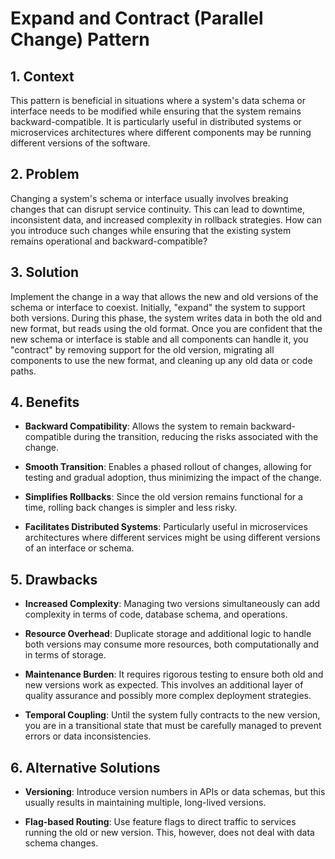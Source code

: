 # Expand and Contract (Parallel Change) Pattern


## 1. Context

This pattern is beneficial in situations where a system's data schema or interface needs to be modified while ensuring that the system remains backward-compatible. It is particularly useful in distributed systems or microservices architectures where different components may be running different versions of the software.


## 2. Problem

Changing a system's schema or interface usually involves breaking changes that can disrupt service continuity. This can lead to downtime, inconsistent data, and increased complexity in rollback strategies. How can you introduce such changes while ensuring that the existing system remains operational and backward-compatible?


## 3. Solution

Implement the change in a way that allows the new and old versions of the schema or interface to coexist. Initially, "expand" the system to support both versions. During this phase, the system writes data in both the old and new format, but reads using the old format. Once you are confident that the new schema or interface is stable and all components can handle it, you "contract" by removing support for the old version, migrating all components to use the new format, and cleaning up any old data or code paths.


## 4. Benefits

- **Backward Compatibility**: Allows the system to remain backward-compatible during the transition, reducing the risks associated with the change.

- **Smooth Transition**: Enables a phased rollout of changes, allowing for testing and gradual adoption, thus minimizing the impact of the change.

- **Simplifies Rollbacks**: Since the old version remains functional for a time, rolling back changes is simpler and less risky.

- **Facilitates Distributed Systems**: Particularly useful in microservices architectures where different services might be using different versions of an interface or schema.


## 5. Drawbacks

- **Increased Complexity**: Managing two versions simultaneously can add complexity in terms of code, database schema, and operations.

- **Resource Overhead**: Duplicate storage and additional logic to handle both versions may consume more resources, both computationally and in terms of storage.

- **Maintenance Burden**: It requires rigorous testing to ensure both old and new versions work as expected. This involves an additional layer of quality assurance and possibly more complex deployment strategies.

- **Temporal Coupling**: Until the system fully contracts to the new version, you are in a transitional state that must be carefully managed to prevent errors or data inconsistencies.


## 6. Alternative Solutions

- **Versioning**: Introduce version numbers in APIs or data schemas, but this usually results in maintaining multiple, long-lived versions.

- **Flag-based Routing**: Use feature flags to direct traffic to services running the old or new version. This, however, does not deal with data schema changes.

